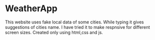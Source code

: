 # WeatherApp
This website uses fake local data of some cities.
While typing it gives suggestions of cities name.
I have tried it to make respnsive for different screen sizes.
Created only using html,css and js.
